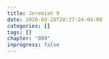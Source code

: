 ```yaml
---
title: Jeremiah 9
date: 2020-03-28T20:27:24-04:00
categories: []
tags: []
chapter: "009"
inprogress: false
---
```



